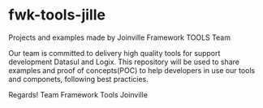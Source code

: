 # fwk-tools-jille
Projects and examples made by Joinville Framework TOOLS Team

Our team is committed to delivery high quality tools for support  development Datasul and Logix. 
This repository will be used to share examples and proof of concepts(POC) to help developers in use our tools and componets, following 
best practicies.

Regards!
Team Framework Tools Joinville

